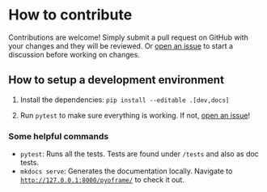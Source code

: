 # How to contribute

Contributions are welcome! Simply submit a pull request on GitHub with your changes and they will be reviewed. Or [open an issue](https://github.com/Bravos-Power/pyoframe/issues/new) to start a discussion before working on changes.

## How to setup a development environment

1. Install the dependencies: `pip install --editable .[dev,docs]`

2. Run `pytest` to make sure everything is working. If not, [open an issue](https://github.com/Bravos-Power/pyoframe/issues/new)!

### Some helpful commands

- `pytest`: Runs all the tests. Tests are found under `/tests` and also as doc tests.
- `mkdocs serve`: Generates the documentation locally. Navigate to [`http://127.0.0.1:8000/pyoframe/`](http://127.0.0.1:8000/pyoframe/) to check it out.

